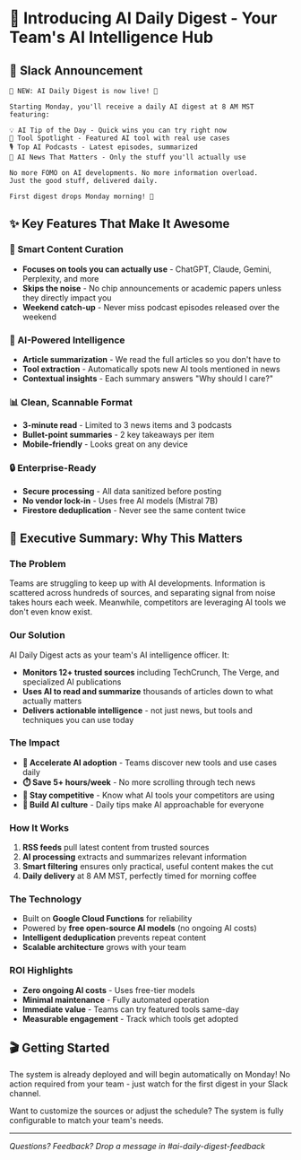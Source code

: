 # 🚀 Introducing AI Daily Digest - Your Team's AI Intelligence Hub

## 📢 Slack Announcement

```
🎉 NEW: AI Daily Digest is now live! 🎉

Starting Monday, you'll receive a daily AI digest at 8 AM MST featuring:

💡 AI Tip of the Day - Quick wins you can try right now
🔧 Tool Spotlight - Featured AI tool with real use cases  
🎙️ Top AI Podcasts - Latest episodes, summarized
📰 AI News That Matters - Only the stuff you'll actually use

No more FOMO on AI developments. No more information overload.
Just the good stuff, delivered daily. 

First digest drops Monday morning! 🌅
```

## ✨ Key Features That Make It Awesome

### 🎯 Smart Content Curation
- **Focuses on tools you can actually use** - ChatGPT, Claude, Gemini, Perplexity, and more
- **Skips the noise** - No chip announcements or academic papers unless they directly impact you
- **Weekend catch-up** - Never miss podcast episodes released over the weekend

### 🤖 AI-Powered Intelligence
- **Article summarization** - We read the full articles so you don't have to
- **Tool extraction** - Automatically spots new AI tools mentioned in news
- **Contextual insights** - Each summary answers "Why should I care?"

### 📊 Clean, Scannable Format
- **3-minute read** - Limited to 3 news items and 3 podcasts
- **Bullet-point summaries** - 2 key takeaways per item
- **Mobile-friendly** - Looks great on any device

### 🔒 Enterprise-Ready
- **Secure processing** - All data sanitized before posting
- **No vendor lock-in** - Uses free AI models (Mistral 7B)
- **Firestore deduplication** - Never see the same content twice

## 💼 Executive Summary: Why This Matters

### The Problem
Teams are struggling to keep up with AI developments. Information is scattered across hundreds of sources, and separating signal from noise takes hours each week. Meanwhile, competitors are leveraging AI tools we don't even know exist.

### Our Solution
AI Daily Digest acts as your team's AI intelligence officer. It:
- **Monitors 12+ trusted sources** including TechCrunch, The Verge, and specialized AI publications
- **Uses AI to read and summarize** thousands of articles down to what actually matters
- **Delivers actionable intelligence** - not just news, but tools and techniques you can use today

### The Impact
- **🚀 Accelerate AI adoption** - Teams discover new tools and use cases daily
- **⏱️ Save 5+ hours/week** - No more scrolling through tech news
- **🎯 Stay competitive** - Know what AI tools your competitors are using
- **👥 Build AI culture** - Daily tips make AI approachable for everyone

### How It Works
1. **RSS feeds** pull latest content from trusted sources
2. **AI processing** extracts and summarizes relevant information
3. **Smart filtering** ensures only practical, useful content makes the cut
4. **Daily delivery** at 8 AM MST, perfectly timed for morning coffee

### The Technology
- Built on **Google Cloud Functions** for reliability
- Powered by **free open-source AI models** (no ongoing AI costs)
- **Intelligent deduplication** prevents repeat content
- **Scalable architecture** grows with your team

### ROI Highlights
- **Zero ongoing AI costs** - Uses free-tier models
- **Minimal maintenance** - Fully automated operation
- **Immediate value** - Teams can try featured tools same-day
- **Measurable engagement** - Track which tools get adopted

## 🎬 Getting Started

The system is already deployed and will begin automatically on Monday! No action required from your team - just watch for the first digest in your Slack channel.

Want to customize the sources or adjust the schedule? The system is fully configurable to match your team's needs.

---

*Questions? Feedback? Drop a message in #ai-daily-digest-feedback*